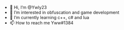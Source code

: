- 👋 Hi, I’m @Ywly23
- 👀 I’m interested in obfuscation and game development
- 🌱 I’m currently learning c++, c# and lua
- 📫 How to reach me Yww#1384

<!---
Ywly23/Ywly23 is a ✨ special ✨ repository because its `README.md` (this file) appears on your GitHub profile.
You can click the Preview link to take a look at your changes.
--->
